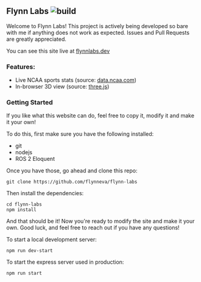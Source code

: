 ## Flynn Labs ![build](https://github.com/flynneva/flynn-labs/workflows/build/badge.svg)

Welcome to Flynn Labs! This project is actively being developed so bare with me if anything does not work as expected. Issues and Pull Requests are greatly appreciated.

You can see this site live at [flynnlabs.dev](https://flynnlabs.dev)

### Features:
- Live NCAA sports stats (source: [data.ncaa.com](http://data.ncaa.com/casablanca/scoreboard/basketball-men/d1/2020/02/22/scoreboard.json))
- In-browser 3D view (source: [three.js](https://github.com/mrdoob/three.js))


### Getting Started
If you like what this website can do, feel free to copy it, modify it and make it your own!

To do this, first make sure you have the following installed:
- git
- nodejs
- ROS 2 Eloquent

Once you have those, go ahead and clone this repo:
```
git clone https://github.com/flynneva/flynn-labs
```
Then install the dependencies:
```
cd flynn-labs
npm install
```
And that should be it! Now you're ready to modify the site and make it your own. Good luck, and feel free to reach out if you have any questions!

To start a local development server:
```
npm run dev-start
```

To start the express server used in production:
```
npm run start
```
